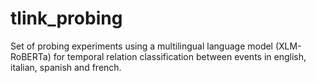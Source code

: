 # tlink_probing
Set of probing experiments using a multilingual language model (XLM-RoBERTa) for temporal relation classification between events in english, italian, spanish and french.
